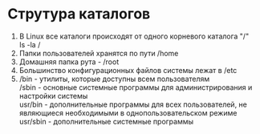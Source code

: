 # Струтура каталогов

1. В Linux все каталоги происходят от одного корневого каталога "/"  
ls -la /
2. Папки пользователей хранятся по пути /home
3. Домашняя папка рута - /root
4. Большинство конфигурационных файлов системы лежат в /etc
5. /bin - утилиты, которые доступны всем пользователям  
/sbin - основные системные программы для администрирования и настройки системы  
usr/bin - дополнительные программы для всех пользователей, не являющиеся необходимыми в однопользовательском режиме  
usr/sbin - дополнительные системные программы
